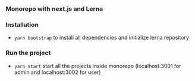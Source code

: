 ### Monorepo with next.js and Lerna

### Installation
- `yarn bootstrap` to install all dependencies and initialize lerna repository

### Run the project
- `yarn start` start all the projects inside monorepo (localhost:3001 for admin and localhost:3002 for user)
